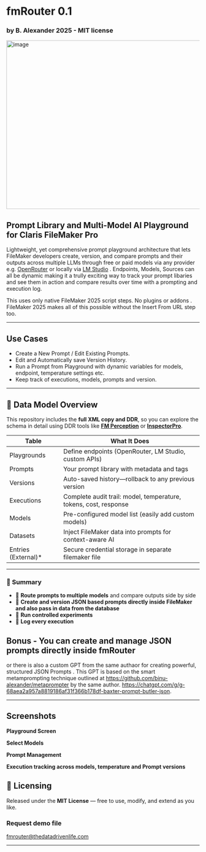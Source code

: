 # fmRouter 0.1 
### by B. Alexander 2025  - MIT license
<img width="810" height="440" alt="image" src="https://github.com/user-attachments/assets/10ea67e1-faf7-4551-a981-2e7eeded1f5d" />

## Prompt Library and Multi-Model  AI Playground  for Claris FileMaker Pro
Lightweight, yet comprehensive prompt playground architecture that lets FileMaker developers create, version, and compare prompts and their outputs across multiple LLMs through free or paid models via  any provider e.g.  [OpenRouter](https://openrouter.ai)  or locally via [LM Studio](https://lmstudio.ai) . Endpoints, Models, Sources can all be dynamic making it a trully exciting way to track your prompt libaries and see them in action and compare results over time with a prompting and execution log.

This uses  only native FileMaker 2025 script steps. No plugins or addons . 
FileMaker 2025 makes all of this possible without the Insert From URL step too.

---

## Use Cases

- Create a New Prompt / Edit Existing Prompts.
- Edit and  Automatically save Version History.
- Run a Prompt from Playground with dynamic variables for models, endpoint, temperature settings etc.
- Keep track of executions, models, prompts and version.
---
## 🧭 Data Model Overview

This repository includes the **full XML copy and DDR**, so you can explore the schema in detail using DDR tools like [**FM Perception**](https://www.geistinteractive.com/products/fm-perception/) or [**InspectorPro**](https://www.productivecomputing.com/inspectorpro).

| Table | What It Does |
|-------|--------------|
| Playgrounds | Define endpoints (OpenRouter, LM Studio, custom APIs) |
| Prompts | Your prompt library with metadata and tags |
| Versions | Auto-saved history—rollback to any previous version |
| Executions | Complete audit trail: model, temperature, tokens, cost, response |
| Models | Pre-configured model list (easily add custom models) |
| Datasets | Inject FileMaker data into prompts for context-aware AI |
| Entries (External)*| Secure credential storage in separate filemaker file |
---
### 🚀 Summary

* 🔀 **Route prompts to multiple models** and compare outputs side by side
* 📝 **Create and version JSON based prompts directly inside FileMaker and also pass in data from the database**
* 🧪 **Run controlled experiments**
* 💾 **Log every execution** 

## Bonus - You can create and manage JSON prompts directly inside **fmRouter**
or there is also a custom GPT from the same authaor for creating powerful, structured JSON Prompts  . 
This GPT is based on the smart metamprompting technique outlined at 
https://github.com/binu-alexander/metaprompter by the same author. 
https://chatgpt.com/g/g-68aea2a957a8819186af31f366b178df-baxter-prompt-butler-json.

---
## Screenshots

**Playground Screen**



**Select Models**

**Prompt Management**

**Execution tracking across models, temperature and Prompt versions**


## 📄 Licensing 

Released under the **MIT License** — free to use, modify, and extend as you like. 


### Request demo file 

[fmrouter@thedatadrivenlife.com](mailto:fmrouter@thedatadrivenlife.com)


---


